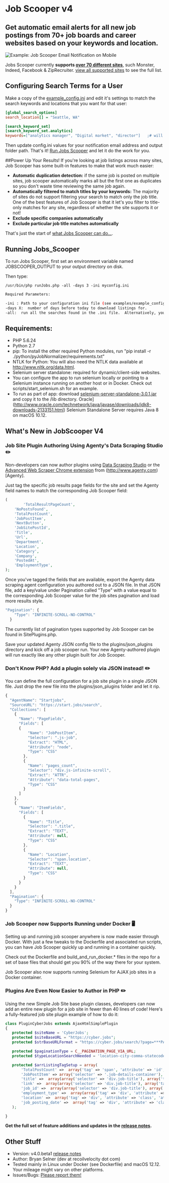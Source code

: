 # Job Scooper v4
## Get automatic email alerts for all new job postings from 70+ job boards and career websites based on your keywords and location.

![Example: Job Scooper Email Notification on Mobile](http://www.bryanselner.com/www-root-wpblog/wp-content/uploads/2014/07/JobScooperResultEmailMobile-250pxw.png "Example: Job Scooper Email Notification on Mobile")

Jobs Scooper currently **supports [over 70 different sites](../../wiki/Job-Sites-Supported-by-Jobs-Scooper)**, such Monster, Indeed, Facebook & ZipRecruiter.  [view all supported sites](../../wiki/Job-Sites-Supported-by-Jobs-Scooper) to see the full list.

## Configuring Search Terms for a User
Make a copy of the [example_config.ini](examples/example_config.ini) and edit it's settings to match the search keywords and locations that you want for that user:
```INI
[global_search_options]
search_location[] = "Seattle, WA"

[search_keyword_set]
[search_keyword_set.analytics]
keywords=["analytics manager", "Digital market", "director"]   ;# will pick up analytics manager and senior/sr analytics manager

```

Then update config.ini values for your notification email address and output folder path.  That's it!  [Run Jobs Scooper](../wiki/Running-Jobs-Scooper) and let it do the work for you.

##Power Up Your Results!
If you're looking at job listings across many sites, Job Scooper has some built-in features to make that work much easier:
* **Automatic duplication detection:**  if the same job is posted on multiple sites, job scooper automatically marks all but the first one as duplicates so you don't waste time reviewing the same job again.
* **Automatically filtered to match titles by your keywords:**  The majority of sites do not support filtering your search to match only the job title.  One of the best features of Job Scooper is that it let's you filter to title-only matches for any site, regardless of whether the site supports it or not!
* **Exclude specific companies automatically**
* **Exclude particular job title matches automatically**

That's just the start of [what Jobs Scooper can do...](../../wiki).

## Running Jobs_Scooper
To run Jobs Scooper, first set an environment variable named JOBSCOOPER_OUTPUT to your output directory on disk.

Then type:
```
/usr/bin/php runJobs.php -all -days 3 -ini myconfig.ini
```

```bash
Required Parameters:

-ini : Path to your configuration ini file (see examples/example_config.ini)
-days X:  number of days before today to download listings for.
-all:  run all the searches found in the .ini file.  Alternatively, you can specify the name of a single job site to run only that site's searches.  e.g. ``-amazon``
```

## Requirements: 
* PHP 5.6.24 
* Python 2.7
* pip:  To install the other required Python modules, run "pip install -r ./python/pyJobNormalizer/requirements.txt"
* NTLK for Python:  You will also need the NTLK data available at http://www.nltk.org/data.html.
* Selenium server standalone:  required for dynamic/client-side websites.  
 * You can configure the app to run selenium locally or pointing to a Selenium instance running on another host or in Docker.  Check out scripts/start_selenium.sh for an example. 
 * To run as part of app:  download [selenium-server-standalone-3.0.1.jar](http://selenium-release.storage.googleapis.com/index.html?path=3.0.1) and copy it to the /lib directory. Oracle](http://www.oracle.com/technetwork/java/javase/downloads/jdk8-downloads-2133151.html)  Selenium Standalone Server requires Java 8 on macOS 10.12. 


## What's New in JobScooper V4
### Job Site Plugin Authoring Using Agenty's Data Scraping Studio  ✏️ 
Non-developers can now author plugins using [Data Scraping Studio](https://www.agenty.com/data-extraction-software.aspx) or the [Advanced Web Scraper Chrome extension](https://chrome.google.com/webstore/detail/agenty-advanced-web-scrap/gpolcofcjjiooogejfbaamdgmgfehgff?hl=en-US) from (http://www.agenty.com)[Agenty].  

Just tag the specific job results page fields for the site and set the Agenty field names to match the corresponding Job Scooper field: 
```php
(
        'TotalResultPageCount',
	'NoPostsFound',
	'TotalPostCount',
	'JobPostItem',
	'NextButton',
	'JobSitePostId',
	'Title',
	'Url',
	'Department',
	'Location',
	'Category',
	'Company',
	'PostedAt',
	'EmploymentType',
);
```

Once you've tagged the fields that are available, export the Agenty data scraping agent configuration you authored out to a JSON file.  In that JSON file, add a key/value under Pagination called "Type" with a value equal to the corresponding Job Scooper value for the job sites pagination and load more results style.

```javascript
"Pagination": {
    "Type": "INFINITE-SCROLL-NO-CONTROL"
  }
```

The currently list of pagination types supported by Job Scooper can be found in SitePlugins.php. 

Save your updated Agenty JSON config file to the plugins/json_plugins directory and kick off a job scooper run.  Your new Agenty-authored plugin will run exactly like any other plugin built for Job Scooper. 

### Don't Know PHP?  Add a plugin solely via JSON instead!  ✏️ 
You can define the full configuration for a job site plugin in a single JSON file.  Just drop the new file into the plugins/json_plugins folder and let it rip.  

```javascript
{
  "AgentName": "Startjobs",
  "SourceURL": "https://start.jobs/search",
  "Collections": [
    {
      "Name": "PageFields",
      "Fields": [
      {
          "Name": "JobPostItem",
          "Selector": ".js-job",
          "Extract": "HTML",
          "Attribute": "node",
          "Type": "CSS"
        },
        {
          "Name": "pages_count",
          "Selector": "div.js-infinite-scroll",
          "Extract": "ATTR",
          "Attribute": "data-total-pages",
          "Type": "CSS"
        }
      ]
    },
    {
      "Name": "ItemFields",
      "Fields": [
        {
          "Name": "Title",
          "Selector": ".title",
          "Extract": "TEXT",
          "Attribute": null,
          "Type": "CSS"
        },
        {
          "Name": "Location",
          "Selector": "span.location",
          "Extract": "TEXT",
          "Attribute": null,
          "Type": "CSS"
        }
      }
    }
  ],
  "Pagination": {
    "Type": "INFINITE-SCROLL-NO-CONTROL"
  }
}
```

### Job Scooper now Supports Running under Docker 🖥 
Setting up and running job scooper anywhere is now made easier through Docker.  With just a few tweaks to the Dockerfile and associated run scripts, you can have Job Scooper quickly up and running in a container quickly.

Check out the Dockerfile and build_and_run_docker.* files in the repo for a set of base files that should get you 90% of the way there for your system.

Job Scooper also now supports running Selenium for AJAX job sites in a Docker container. 


### Plugins Are Even Now Easier to Author in PHP ✏️ 
Using the new Simple Job Site base plugin classes, developers can now add an entire new plugin for a job site in fewer than 40 lines of code!  Here's a fully-featured job site plugin example of how to do it:

 ```php
class PluginCyberJobs extends AjaxHtmlSimplePlugin
{
    protected $siteName = 'CyberJobs';
    protected $siteBaseURL = "https://cyber.jobs";
    protected $strBaseURLFormat = "https://cyber.jobs/search/?page=***PAGE_NUMBER***&searchterms=***KEYWORDS***&searchlocation=***LOCATION***&newsearch=true&originalsearch=true&sorttype=date";

    protected $paginationType = C__PAGINATION_PAGE_VIA_URL;
    protected $typeLocationSearchNeeded = 'location-city-comma-statecode';

    protected $arrListingTagSetup = array(
        'TotalPostCount' =>  array('tag' => 'span', 'attribute' => 'id', 'attribute_value' =>'total-result-count', 'return_attribute' => 'plaintext', 'return_value_regex' => '/.*?(\d+).*?/'),
        'JobPostItem' => array('selector' => '.job-details-container'),
        'title' =>  array(array('selector' => 'div.job-title'), array('tag' => 'a'), 'return_attribute' => 'plaintext'),
        'link' =>  array(array('selector' => 'div.job-title'), array('tag' => 'a'), 'return_attribute' => 'href'),
        'job_id' =>  array(array('selector' => 'div.job-title'), array('tag' => 'a'), 'return_attribute' => 'href', 'return_value_regex' =>'/.*?(\d+)$/'),
        'employment_type' =>  array(array('tag' => 'div', 'attribute' => 'class', 'attribute_value' =>'wage'), array('tag' => 'span')),
        'location' =>  array('tag' => 'div', 'attribute' => 'class', 'attribute_value' =>'location'),
        'job_posting_date' =>  array('tag' => 'div', 'attribute' => 'class', 'attribute_value' =>'posted')
    );

}
```

**Get the full set of feature additions and updates in the [release notes](../../releases).**

## Other Stuff
* Version:  v4.0.beta1 [release notes](../../releases)
* Author:  Bryan Selner (dev at recoilvelocity dot com)
* Tested mainly in Linux under Docker (see Dockerfile) and macOS 12.12.  Your mileage might vary on other platforms.
* Issues/Bugs:  [Please report them!](../../issues)
